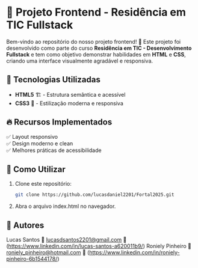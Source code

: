 # 🌟 Projeto Frontend - Residência em TIC Fullstack

Bem-vindo ao repositório do nosso projeto frontend! 🚀 Este projeto foi desenvolvido como parte do curso **Residência em TIC - Desenvolvimento Fullstack** e tem como objetivo demonstrar habilidades em **HTML** e **CSS**, criando uma interface visualmente agradável e responsiva.

## 🎨 Tecnologias Utilizadas
- **HTML5** 🏗️ - Estrutura semântica e acessível
- **CSS3** 🎨 - Estilização moderna e responsiva


## 🔥 Recursos Implementados
✅ Layout responsivo  
✅ Design moderno e clean  
✅ Melhores práticas de acessibilidade  

## 🚀 Como Utilizar
1. Clone este repositório:
   ```bash
   git clone https://github.com/lucasdaniel2201/Fortal2025.git
2. Abra o arquivo index.html no navegador.

## 📝 Autores
Lucas Santos 📧 lucasdsantos2201@gmail.com 🔗 (https://www.linkedin.com/in/lucas-santos-a620011b9/)
Roniely Pinheiro 📧 roniely_pinheiro@hotmail.com 🔗 (https://www.linkedin.com/in/roniely-pinheiro-6b1544178/)


